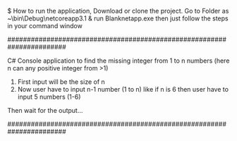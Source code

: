 $ How to run the application,
Download or clone the project.
Go to Folder as
		~\bin\Debug\netcoreapp3.1
		& run Blanknetapp.exe
		then just follow the steps in your command window

#######################################################################

C# Console application to find the missing integer from 1 to n numbers (here n can any positive integer from >1)
1. First input will be the size of n
2. Now user have to input n-1 number (1 to n) like if n is 6 then user have to input 5 numbers (1-6)

Then wait for the output...

#######################################################################


